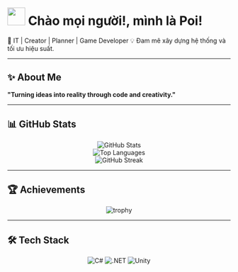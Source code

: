 # <img src="https://media.giphy.com/media/hvRJCLFzcasrR4ia7z/giphy.gif" width="40"> Chào mọi người!, mình là Poi!  

🚀 IT | Creator | Planner | Game Developer
💡 Đam mê xây dựng hệ thống và tối ưu hiệu suất.  

---

## ✨ About Me  
**"Turning ideas into reality through code and creativity."**

---

## 📊 GitHub Stats  
<div align="center">

![GitHub Stats](https://github-readme-stats.vercel.app/api?username=Kpoi148&show_icons=true&theme=radical)  
![Top Languages](https://github-readme-stats.vercel.app/api/top-langs/?username=Kpoi148&layout=compact&theme=radical)  
![GitHub Streak](https://streak-stats.demolab.com?user=Kpoi148&theme=radical)  

</div>

---

## 🏆 Achievements  
<div align="center">

![trophy](https://github-profile-trophy.vercel.app/?username=Kpoi148&theme=onedark)

</div>

---

## 🛠️ Tech Stack  
<div align="center">

![C#](https://img.shields.io/badge/C%23-239120?style=for-the-badge&logo=c-sharp&logoColor=white)
![.NET](https://img.shields.io/badge/.NET-512BD4?style=for-the-badge&logo=dotnet&logoColor=white)
![Unity](https://img.shields.io/badge/Unity-100000?style=for-the-badge&logo=unity&logoColor=white)

</div>
